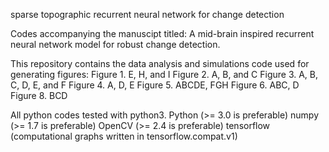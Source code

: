 sparse topographic recurrent neural network for change detection

Codes accompanying the manuscipt titled:
	A mid-brain inspired recurrent neural network model for robust change detection.

This repository contains the data analysis and simulations code used for generating figures:
Figure 1. E, H, and I
Figure 2. A, B, and C
Figure 3. A, B, C, D, E, and F
Figure 4. A, D, E
Figure 5. ABCDE, FGH
Figure 6. ABC, D
Figure 8. BCD

All python codes tested with python3.
Python (>= 3.0 is preferable)
numpy  (>= 1.7 is preferable)
OpenCV (>= 2.4 is preferable)
tensorflow (computational graphs written in tensorflow.compat.v1)




























